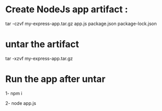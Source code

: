# Create NodeJs app artifact :
tar -czvf my-express-app.tar.gz app.js package.json package-lock.json

# untar the artifact 
tar -xzvf my-express-app.tar.gz

# Run the app after untar
1- npm i

2- node app.js
